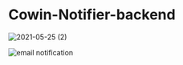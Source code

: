 # Cowin-Notifier-backend

![2021-05-25 (2)](https://user-images.githubusercontent.com/45002972/120376557-a98bdd80-c339-11eb-8756-b17d7d060fe6.png)

![email notification](https://user-images.githubusercontent.com/45002972/120377276-8d3c7080-c33a-11eb-81fd-7ee44cb8c6ca.PNG)


